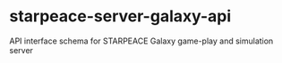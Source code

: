 # starpeace-server-galaxy-api
API interface schema for STARPEACE Galaxy game-play and simulation server
